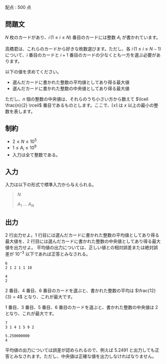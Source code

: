 配点 : $500$ 点

## 問題文

$N$ 枚のカードがあり、$i \, (1 \leq i \leq N)$ 番目のカードには整数 $A_i$ が書かれています。

高橋君は、これらのカードから好きな枚数選びます。ただし、各 $i \, (1 \leq i \leq N - 1)$ について、$i$ 番目のカードと $i + 1$ 番目のカードの少なくとも一方を選ぶ必要があります。

以下の値を求めてください。

- 選んだカードに書かれた整数の平均値としてあり得る最大値
- 選んだカードに書かれた整数の中央値としてあり得る最大値

ただし、$n$ 個の整数の中央値は、それらのうち小さい方から数えて $\lceil \frac{n}{2} \rceil$ 番目であるものとします。ここで、$\lceil x \rceil$ は $x$ 以上の最小の整数を表します。

## 制約

- $2 \leq N \leq 10^5$
- $1 \leq A_i \leq 10^{9}$
- 入力は全て整数である。

## 入力

入力は以下の形式で標準入力から与えられる。

> $N$
> 
> $A_1$ $\ldots$ $A_N$

## 出力

$2$ 行出力せよ。$1$ 行目には選んだカードに書かれた整数の平均値としてあり得る最大値を、$2$ 行目には選んだカードに書かれた整数の中央値としてあり得る最大値を出力せよ。
平均値の出力については、正しい値との相対誤差または絶対誤差が $10^{-3}$ 以下であれば正答とみなされる。

```input1
6
2 1 2 1 1 10
```

```output1
4
2
```

$2$ 番目、$4$ 番目、$6$ 番目のカードを選ぶと、書かれた整数の平均は $\frac{12}{3} = 4$ となり、これが最大です。

$1$ 番目、$3$ 番目、$5$ 番目、$6$ 番目のカードを選ぶと、書かれた整数の中央値は $2$ となり、これが最大です。

```input2
7
3 1 4 1 5 9 2
```

```output2
5.250000000
4
```

平均値の出力については誤差が認められるので、例えば $5.2491$ と出力しても正答とみなされます。ただし、中央値は正確な値を出力しなければなりません。
